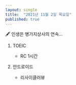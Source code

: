 ```yaml
---
layout: single
title:  "2021년 11월 2일 목요일"
published: true
---
```




🖋️ 인생은 병가지상사의 연속...



1. TOEIC

   - RC 1시간

   

2. 안드로이드

   - 리사이클러뷰

